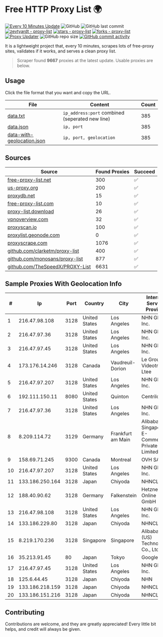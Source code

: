 
# Free HTTP Proxy List 🌍

[![Every 10 Minutes Update](https://github.com/mertguvencli/http-proxy-list/actions/workflows/main.yml/badge.svg?branch=main)](https://github.com/mertguvencli/http-proxy-list/actions/workflows/main.yml)
![GitHub](https://img.shields.io/github/license/mertguvencli/http-proxy-list)
![GitHub last commit](https://img.shields.io/github/last-commit/mertguvencli/http-proxy-list)
[![zevtyardt - proxy-list](https://img.shields.io/static/v1?label=zevtyardt&message=proxy-list&color=blue&logo=github)](https://github.com/zevtyardt/proxy-list "Go to GitHub repo")
[![stars - proxy-list](https://img.shields.io/github/stars/zevtyardt/proxy-list?style=social)](https://github.com/zevtyardt/proxy-list)
[![forks - proxy-list](https://img.shields.io/github/forks/zevtyardt/proxy-list?style=social)](https://github.com/zevtyardt/proxy-list)
[![Proxy Updater](https://github.com/zevtyardt/proxy-list/workflows/Proxy%20Updater/badge.svg)](https://github.com/zevtyardt/proxy-list/actions?query=workflow:"Proxy+Updater")
![GitHub repo size](https://img.shields.io/github/repo-size/zevtyardt/proxy-list)
[![GitHub commit activity](https://img.shields.io/github/commit-activity/m/zevtyardt/proxy-list?logo=commits)](https://github.com/zevtyardt/proxy-list/commits/main)

It is a lightweight project that, every 10 minutes, scrapes lots of free-proxy sites, validates if it works, and serves a clean proxy list.

> Scraper found **9667** proxies at the latest update. Usable proxies are below.

## Usage

Click the file format that you want and copy the URL.

|File|Content|Count|
|----|-------|-----|
|[data.txt](https://raw.githubusercontent.com/mertguvencli/http-proxy-list/main/proxy-list/data.txt)|`ip_address:port` combined (seperated new line)|385|
|[data.json](https://raw.githubusercontent.com/mertguvencli/http-proxy-list/main/proxy-list/data.json)|`ip, port`|385|
|[data-with-geolocation.json](https://raw.githubusercontent.com/mertguvencli/http-proxy-list/main/proxy-list/data-with-geolocation.json)|`ip, port, geolocation`|385|

## Sources

|Source|Found Proxies|Succeed|
|------|-------------|-------|
|[free-proxy-list.net](https://free-proxy-list.net)|300|✅|
|[us-proxy.org](https://www.us-proxy.org)|200|✅|
|[proxydb.net](http://proxydb.net)|15|✅|
|[free-proxy-list.com](https://free-proxy-list.com/?page=&port=&type%5B%5D=http&type%5B%5D=https&up_time=0&search=Search)|10|✅|
|[proxy-list.download](https://www.proxy-list.download/HTTP)|26|✅|
|[vpnoverview.com](https://vpnoverview.com/privacy/anonymous-browsing/free-proxy-servers)|32|✅|
|[proxyscan.io](https://www.proxyscan.io)|100|✅|
|[proxylist.geonode.com](https://proxylist.geonode.com/api/proxy-list?limit=300&page=1&sort_by=lastChecked&sort_type=desc&protocols=http,https)|0|✅|
|[proxyscrape.com](https://api.proxyscrape.com/v2/?request=displayproxies&protocol=http&timeout=10000&country=all&ssl=all&anonymity=all)|1076|✅|
|[github.com/clarketm/proxy-list](https://raw.githubusercontent.com/clarketm/proxy-list/master/proxy-list-raw.txt)|400|✅|
|[github.com/monosans/proxy-list](https://raw.githubusercontent.com/monosans/proxy-list/main/proxies/http.txt)|877|✅|
|[github.com/TheSpeedX/PROXY-List](https://raw.githubusercontent.com/TheSpeedX/PROXY-List/master/http.txt)|6631|✅|


## Sample Proxies With Geolocation Info

|#|Ip|Port|Country|City|Internet Service Provider|
|-|--|----|-------|----|-------------------------|
|1|216.47.98.108|3128|United States|Los Angeles|NHN Global, Inc.|
|2|216.47.97.36|3128|United States|Los Angeles|NHN Global, Inc.|
|3|216.47.97.45|3128|United States|Los Angeles|NHN Global, Inc.|
|4|173.176.14.246|3128|Canada|Vaudreuil-Dorion|Le Groupe Videotron Ltee|
|5|216.47.97.207|3128|United States|Los Angeles|NHN Global, Inc.|
|6|192.111.150.11|8080|United States|Quinton|Centrilogic|
|7|216.47.97.36|3128|United States|Los Angeles|NHN Global, Inc.|
|8|8.209.114.72|3129|Germany|Frankfurt am Main|Alibaba.com Singapore E-Commerce Private Limited|
|9|158.69.71.245|9300|Canada|Montreal|OVH SAS|
|10|216.47.97.207|3128|United States|Los Angeles|NHN Global, Inc.|
|11|133.186.250.164|3128|Japan|Chiyoda|NHNCLOUD|
|12|188.40.90.62|3128|Germany|Falkenstein|Hetzner Online GmbH|
|13|216.47.98.108|3128|United States|Los Angeles|NHN Global, Inc.|
|14|133.186.229.80|3128|Japan|Chiyoda|NHNCLOUD|
|15|8.219.170.236|3128|Singapore|Singapore|Alibaba (US) Technology Co., Ltd.|
|16|35.213.91.45|80|Japan|Tokyo|Google LLC|
|17|216.47.97.45|3128|United States|Los Angeles|NHN Global, Inc.|
|18|125.6.44.45|3128|Japan|Chiyoda|NHN|
|19|133.186.218.159|3128|Japan|Chiyoda|NHNCLOUD|
|20|133.186.151.216|3128|Japan|Chiyoda|NHNCLOUD|



## Contributing

Contributions are welcome, and they are greatly appreciated! Every
little bit helps, and credit will always be given.

